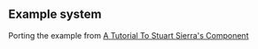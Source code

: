 ## Example system

Porting the example from [A Tutorial To Stuart Sierra's Component](https://cb.codes/a-tutorial-of-stuart-sierras-component-for-clojure/)

